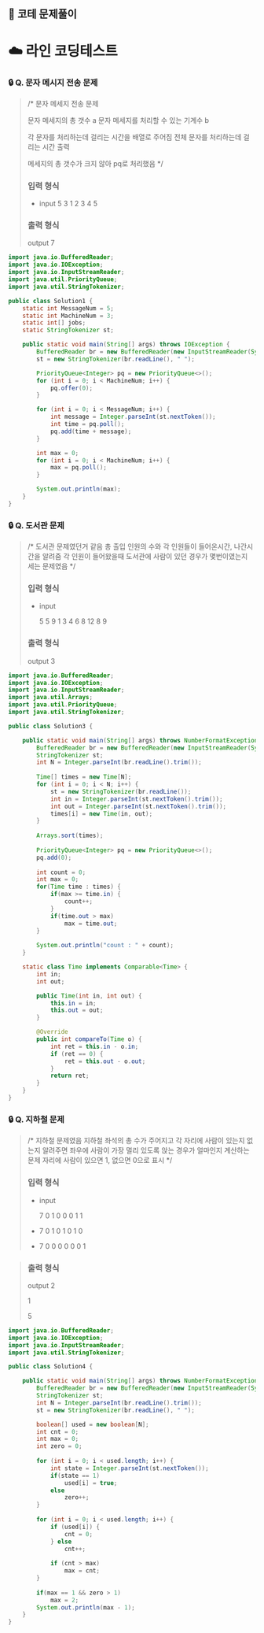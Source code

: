 ## 🚩 코테 문제풀이



# :cloud: 라인 코딩테스트



### :lock: ​Q. 문자 메시지 전송 문제



> 
> 
>/*
> 문자 메세지 전송 문제
> 
> 문자 메세지의 총 갯수 a
> 문자 메세지를 처리할 수 있는 기계수 b
> 
> 각 문자를 처리하는데 걸리는 시간을 배열로 주어짐
> 전체 문자를 처리하는데 걸리는 시간 출력
> 
> 
>
> 
>메세지의 총 갯수가 크지 않아 pq로 처리했음
>  */
>
> 
> 
>### 입력 형식
> 
> - input
>   5 3
>  1 2 3 4 5
> 
>
> 
> ### 출력 형식
>
> output
>7
> 
> 



```java
import java.io.BufferedReader;
import java.io.IOException;
import java.io.InputStreamReader;
import java.util.PriorityQueue;
import java.util.StringTokenizer;

public class Solution1 {
	static int MessageNum = 5;
	static int MachineNum = 3;
	static int[] jobs;
	static StringTokenizer st;

	public static void main(String[] args) throws IOException {
		BufferedReader br = new BufferedReader(new InputStreamReader(System.in));
		st = new StringTokenizer(br.readLine(), " ");

		PriorityQueue<Integer> pq = new PriorityQueue<>();
		for (int i = 0; i < MachineNum; i++) {
			pq.offer(0);
		}

		for (int i = 0; i < MessageNum; i++) {
			int message = Integer.parseInt(st.nextToken());
			int time = pq.poll();
			pq.add(time + message);
		}

		int max = 0;
		for (int i = 0; i < MachineNum; i++) {
			max = pq.poll();
		}

		System.out.println(max);
	}
}
```









### :lock: ​Q. 도서관 문제



> 
>
> /*
> 도서관 문제였던거 같음
> 총 출입 인원의 수와 각 인원들이 들어온시간, 나간시간을 알려줌
> 각 인원이 들어왔을때 도서관에 사람이 있던 경우가 몇번이였는지 세는 문제였음
>  */
>
> 
>
> ### 입력 형식
>
> - input
>
>   5
>   5 9
>   1 3
>   4 6
>   8 12
>   8 9
>
> 
>
> ### 출력 형식
>
> output
> 3
>
> 



```java
import java.io.BufferedReader;
import java.io.IOException;
import java.io.InputStreamReader;
import java.util.Arrays;
import java.util.PriorityQueue;
import java.util.StringTokenizer;

public class Solution3 {

	public static void main(String[] args) throws NumberFormatException, IOException {
		BufferedReader br = new BufferedReader(new InputStreamReader(System.in));
		StringTokenizer st;
		int N = Integer.parseInt(br.readLine().trim());
		
		Time[] times = new Time[N];
		for (int i = 0; i < N; i++) {
			st = new StringTokenizer(br.readLine());
			int in = Integer.parseInt(st.nextToken().trim());
			int out = Integer.parseInt(st.nextToken().trim());
			times[i] = new Time(in, out);
		}
		
		Arrays.sort(times);
		
		PriorityQueue<Integer> pq = new PriorityQueue<>();
		pq.add(0);
		
		int count = 0;
		int max = 0;
		for(Time time : times) {
			if(max >= time.in) {
				count++;
			}
			if(time.out > max)
				max = time.out;
		}
		
		System.out.println("count : " + count);
	}

	static class Time implements Comparable<Time> {
		int in;
		int out;

		public Time(int in, int out) {
			this.in = in;
			this.out = out;
		}

		@Override
		public int compareTo(Time o) {
			int ret = this.in - o.in;
			if (ret == 0) {
				ret = this.out - o.out;
			}
			return ret;
		}
	}
}

```







### :lock: ​Q. 지하철 문제



> 
>
> /*
> 지하철 문제였음
> 지하철 좌석의 총 수가 주어지고 각 자리에 사람이 있는지 없는지 알려주면
> 좌우에 사람이 가장 멀리 있도록 앉는 경우가 얼마인지 계산하는 문제
> 자리에 사람이 있으면 1, 없으면 0으로 표시
>  */
>
> 
>
> ### 입력 형식
>
> - input
>
>   7
>   0 1 0 0 0 1 1
>
>   
>
> - 7
>   0 1 0 1 0 1 0
>
>   
>
> - 7
>   0 0 0 0 0 0 1
>

> ### 출력 형식
>
> output
> 2
>
> 1
>
> 5
>
> 



```java
import java.io.BufferedReader;
import java.io.IOException;
import java.io.InputStreamReader;
import java.util.StringTokenizer;

public class Solution4 {

	public static void main(String[] args) throws NumberFormatException, IOException {
		BufferedReader br = new BufferedReader(new InputStreamReader(System.in));
		StringTokenizer st;
		int N = Integer.parseInt(br.readLine().trim());
		st = new StringTokenizer(br.readLine(), " ");

		boolean[] used = new boolean[N];
		int cnt = 0;
		int max = 0;
		int zero = 0;
		
		for (int i = 0; i < used.length; i++) {
			int state = Integer.parseInt(st.nextToken());
			if(state == 1)
				used[i] = true;
			else
				zero++;
		}
		
		for (int i = 0; i < used.length; i++) {
			if (used[i]) {
				cnt = 0;
			} else
				cnt++;
			
			if (cnt > max)
				max = cnt;
		}
		
		if(max == 1 && zero > 1)
			max = 2;
		System.out.println(max - 1);
	}
}

```







